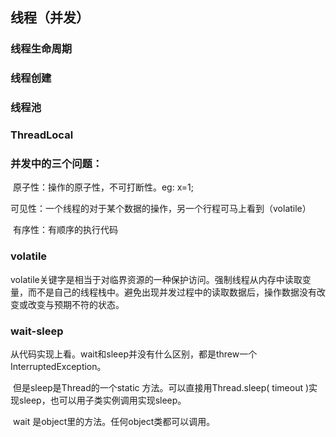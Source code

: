 ## 线程（并发）

### 线程生命周期

### 线程创建

### 线程池

### ThreadLocal

### 并发中的三个问题：

​	原子性：操作的原子性，不可打断性。eg: x=1;

​	可见性：一个线程的对于某个数据的操作，另一个行程可马上看到（volatile）

​	有序性：有顺序的执行代码

### volatile

​	volatile关键字是相当于对临界资源的一种保护访问。强制线程从内存中读取变量，而不是自己的线程栈中。避免出现并发过程中的读取数据后，操作数据没有改变或改变与预期不符的状态。

### wait-sleep

​	从代码实现上看。wait和sleep并没有什么区别，都是threw一个InterruptedException。

​	但是sleep是Thread的一个static 方法。可以直接用Thread.sleep( timeout )实现sleep，也可以用子类实例调用实现sleep。

​	wait 是object里的方法。任何object类都可以调用。



